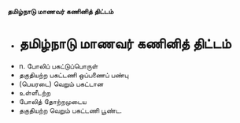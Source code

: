**தமிழ்நாடு மாணவர் கணினித் திட்டம்**
- # தமிழ்நாடு மாணவர் கணினித் திட்டம்
- n. போலிப் பகட்டுப்பொருள்
- தகுதியற்ற பகட்டணி ஒப்பணைப் பண்பு
- (பெயரடை) வெறும் பகட்டான
- உள்ளீடற்ற
- போலித் தோற்றமுடைய
- தகுதியற்ற வெறும் பகட்டணி பூண்ட.

